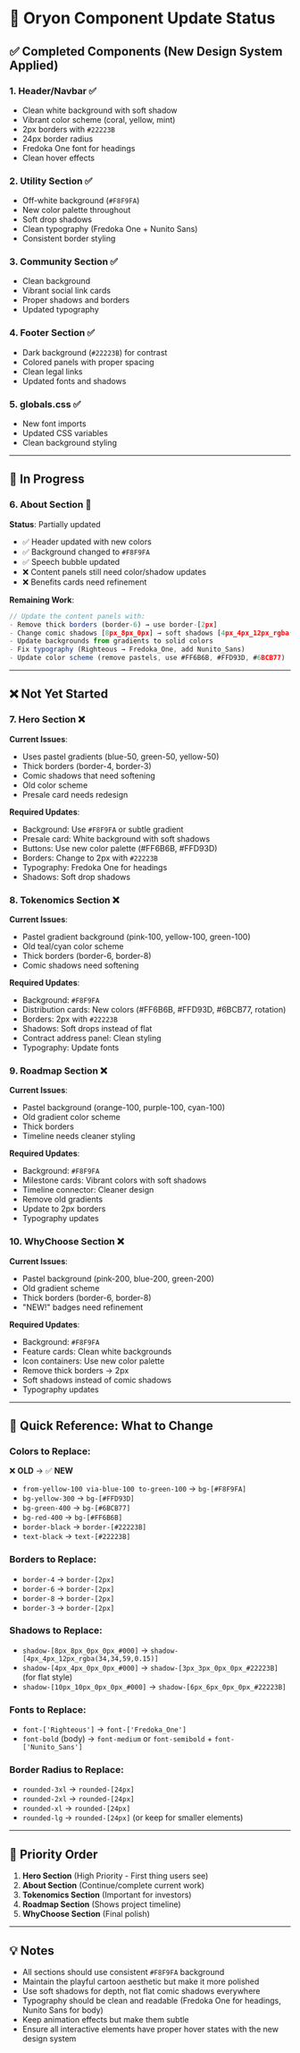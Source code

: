 # 🎨 Oryon Component Update Status

## ✅ Completed Components (New Design System Applied)

### 1. **Header/Navbar** ✅

- Clean white background with soft shadow
- Vibrant color scheme (coral, yellow, mint)
- 2px borders with `#22223B`
- 24px border radius
- Fredoka One font for headings
- Clean hover effects

### 2. **Utility Section** ✅

- Off-white background (`#F8F9FA`)
- New color palette throughout
- Soft drop shadows
- Clean typography (Fredoka One + Nunito Sans)
- Consistent border styling

### 3. **Community Section** ✅

- Clean background
- Vibrant social link cards
- Proper shadows and borders
- Updated typography

### 4. **Footer Section** ✅

- Dark background (`#22223B`) for contrast
- Colored panels with proper spacing
- Clean legal links
- Updated fonts and shadows

### 5. **globals.css** ✅

- New font imports
- Updated CSS variables
- Clean background styling

---

## 🔄 In Progress

### 6. **About Section** 🔄

**Status**: Partially updated

- ✅ Header updated with new colors
- ✅ Background changed to `#F8F9FA`
- ✅ Speech bubble updated
- ❌ Content panels still need color/shadow updates
- ❌ Benefits cards need refinement

**Remaining Work**:

```javascript
// Update the content panels with:
- Remove thick borders (border-6) → use border-[2px]
- Change comic shadows [8px_8px_0px] → soft shadows [4px_4px_12px_rgba()]
- Update backgrounds from gradients to solid colors
- Fix typography (Righteous → Fredoka_One, add Nunito_Sans)
- Update color scheme (remove pastels, use #FF6B6B, #FFD93D, #6BCB77)
```

---

## ❌ Not Yet Started

### 7. **Hero Section** ❌

**Current Issues**:

- Uses pastel gradients (blue-50, green-50, yellow-50)
- Thick borders (border-4, border-3)
- Comic shadows that need softening
- Old color scheme
- Presale card needs redesign

**Required Updates**:

- Background: Use `#F8F9FA` or subtle gradient
- Presale card: White background with soft shadows
- Buttons: Use new color palette (#FF6B6B, #FFD93D)
- Borders: Change to 2px with `#22223B`
- Typography: Fredoka One for headings
- Shadows: Soft drop shadows

### 8. **Tokenomics Section** ❌

**Current Issues**:

- Pastel gradient background (pink-100, yellow-100, green-100)
- Old teal/cyan color scheme
- Thick borders (border-6, border-8)
- Comic shadows need softening

**Required Updates**:

- Background: `#F8F9FA`
- Distribution cards: New colors (#FF6B6B, #FFD93D, #6BCB77, rotation)
- Borders: 2px with `#22223B`
- Shadows: Soft drops instead of flat
- Contract address panel: Clean styling
- Typography: Update fonts

### 9. **Roadmap Section** ❌

**Current Issues**:

- Pastel background (orange-100, purple-100, cyan-100)
- Old gradient color scheme
- Thick borders
- Timeline needs cleaner styling

**Required Updates**:

- Background: `#F8F9FA`
- Milestone cards: Vibrant colors with soft shadows
- Timeline connector: Cleaner design
- Remove old gradients
- Update to 2px borders
- Typography updates

### 10. **WhyChoose Section** ❌

**Current Issues**:

- Pastel background (pink-200, blue-200, green-200)
- Old gradient scheme
- Thick borders (border-6, border-8)
- "NEW!" badges need refinement

**Required Updates**:

- Background: `#F8F9FA`
- Feature cards: Clean white backgrounds
- Icon containers: Use new color palette
- Remove thick borders → 2px
- Soft shadows instead of comic shadows
- Typography updates

---

## 📝 Quick Reference: What to Change

### Colors to Replace:

❌ **OLD** → ✅ **NEW**

- `from-yellow-100 via-blue-100 to-green-100` → `bg-[#F8F9FA]`
- `bg-yellow-300` → `bg-[#FFD93D]`
- `bg-green-400` → `bg-[#6BCB77]`
- `bg-red-400` → `bg-[#FF6B6B]`
- `border-black` → `border-[#22223B]`
- `text-black` → `text-[#22223B]`

### Borders to Replace:

- `border-4` → `border-[2px]`
- `border-6` → `border-[2px]`
- `border-8` → `border-[2px]`
- `border-3` → `border-[2px]`

### Shadows to Replace:

- `shadow-[8px_8px_0px_0px_#000]` → `shadow-[4px_4px_12px_rgba(34,34,59,0.15)]`
- `shadow-[4px_4px_0px_0px_#000]` → `shadow-[3px_3px_0px_0px_#22223B]` (for flat style)
- `shadow-[10px_10px_0px_0px_#000]` → `shadow-[6px_6px_0px_0px_#22223B]`

### Fonts to Replace:

- `font-['Righteous']` → `font-['Fredoka_One']`
- `font-bold` (body) → `font-medium` or `font-semibold` + `font-['Nunito_Sans']`

### Border Radius to Replace:

- `rounded-3xl` → `rounded-[24px]`
- `rounded-2xl` → `rounded-[24px]`
- `rounded-xl` → `rounded-[24px]`
- `rounded-lg` → `rounded-[24px]` (or keep for smaller elements)

---

## 🎯 Priority Order

1. **Hero Section** (High Priority - First thing users see)
2. **About Section** (Continue/complete current work)
3. **Tokenomics Section** (Important for investors)
4. **Roadmap Section** (Shows project timeline)
5. **WhyChoose Section** (Final polish)

---

## 💡 Notes

- All sections should use consistent `#F8F9FA` background
- Maintain the playful cartoon aesthetic but make it more polished
- Use soft shadows for depth, not flat comic shadows everywhere
- Typography should be clean and readable (Fredoka One for headings, Nunito Sans for body)
- Keep animation effects but make them subtle
- Ensure all interactive elements have proper hover states with the new design system
